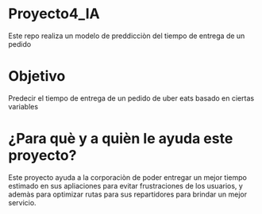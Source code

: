 # Proyecto4_IA
Este repo realiza un modelo de preddicciòn del tiempo de entrega de un pedido
# Objetivo
Predecir el tiempo de entrega de un pedido de uber eats basado en ciertas variables
# ¿Para què y a quièn le ayuda este proyecto?
Este proyecto ayuda a la corporaciòn de poder entregar un mejor tiempo estimado en sus apliaciones para evitar frustraciones de los usuarios, y ademàs para optimizar rutas para sus repartidores para brindar un mejor servicio.